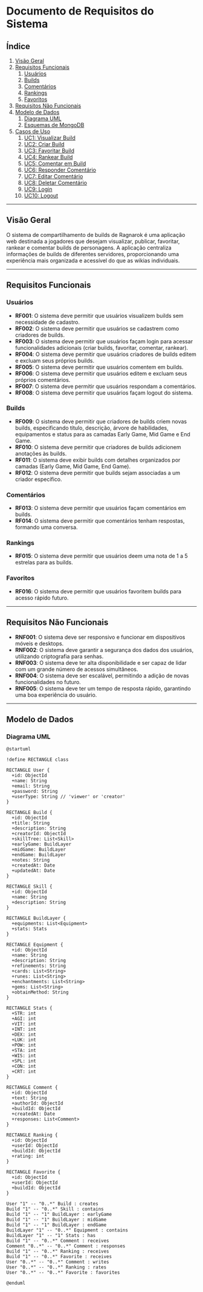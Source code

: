 # Documento de Requisitos do Sistema

## Índice

1. [Visão Geral](#visão-geral)
2. [Requisitos Funcionais](#requisitos-funcionais)
   1. [Usuários](#usuários)
   2. [Builds](#builds)
   3. [Comentários](#comentários)
   4. [Rankings](#rankings)
   5. [Favoritos](#favoritos)
3. [Requisitos Não Funcionais](#requisitos-não-funcionais)
4. [Modelo de Dados](#modelo-de-dados)
   1. [Diagrama UML](#diagrama-uml)
   2. [Esquemas de MongoDB](#esquemas-de-mongodb)
5. [Casos de Uso](#casos-de-uso)
   1. [UC1: Visualizar Build](#uc1-visualizar-build)
   2. [UC2: Criar Build](#uc2-criar-build)
   3. [UC3: Favoritar Build](#uc3-favoritar-build)
   4. [UC4: Rankear Build](#uc4-rankear-build)
   5. [UC5: Comentar em Build](#uc5-comentar-em-build)
   6. [UC6: Responder Comentário](#uc6-responder-comentário)
   7. [UC7: Editar Comentário](#uc7-editar-comentário)
   8. [UC8: Deletar Comentário](#uc8-deletar-comentário)
   9. [UC9: Login](#uc9-login)
   10. [UC10: Logout](#uc10-logout)

---

## Visão Geral

O sistema de compartilhamento de builds de Ragnarok é uma aplicação web destinada a jogadores que desejam visualizar, publicar, favoritar, rankear e comentar builds de personagens. A aplicação centraliza informações de builds de diferentes servidores, proporcionando uma experiência mais organizada e acessível do que as wikias individuais.

---

## Requisitos Funcionais

### Usuários

- **RF001**: O sistema deve permitir que usuários visualizem builds sem necessidade de cadastro.
- **RF002**: O sistema deve permitir que usuários se cadastrem como criadores de builds.
- **RF003**: O sistema deve permitir que usuários façam login para acessar funcionalidades adicionais (criar builds, favoritar, comentar, rankear).
- **RF004**: O sistema deve permitir que usuários criadores de builds editem e excluam seus próprios builds.
- **RF005**: O sistema deve permitir que usuários comentem em builds.
- **RF006**: O sistema deve permitir que usuários editem e excluam seus próprios comentários.
- **RF007**: O sistema deve permitir que usuários respondam a comentários.
- **RF008**: O sistema deve permitir que usuários façam logout do sistema.

### Builds

- **RF009**: O sistema deve permitir que criadores de builds criem novas builds, especificando título, descrição, árvore de habilidades, equipamentos e status para as camadas Early Game, Mid Game e End Game.
- **RF010**: O sistema deve permitir que criadores de builds adicionem anotações às builds.
- **RF011**: O sistema deve exibir builds com detalhes organizados por camadas (Early Game, Mid Game, End Game).
- **RF012**: O sistema deve permitir que builds sejam associadas a um criador específico.

### Comentários

- **RF013**: O sistema deve permitir que usuários façam comentários em builds.
- **RF014**: O sistema deve permitir que comentários tenham respostas, formando uma conversa.

### Rankings

- **RF015**: O sistema deve permitir que usuários deem uma nota de 1 a 5 estrelas para as builds.

### Favoritos

- **RF016**: O sistema deve permitir que usuários favoritem builds para acesso rápido futuro.

---

## Requisitos Não Funcionais

- **RNF001**: O sistema deve ser responsivo e funcionar em dispositivos móveis e desktops.
- **RNF002**: O sistema deve garantir a segurança dos dados dos usuários, utilizando criptografia para senhas.
- **RNF003**: O sistema deve ter alta disponibilidade e ser capaz de lidar com um grande número de acessos simultâneos.
- **RNF004**: O sistema deve ser escalável, permitindo a adição de novas funcionalidades no futuro.
- **RNF005**: O sistema deve ter um tempo de resposta rápido, garantindo uma boa experiência do usuário.

---

## Modelo de Dados

### Diagrama UML

```plantuml
@startuml

!define RECTANGLE class

RECTANGLE User {
  +id: ObjectId
  +name: String
  +email: String
  +password: String
  +userType: String // 'viewer' or 'creator'
}

RECTANGLE Build {
  +id: ObjectId
  +title: String
  +description: String
  +creatorId: ObjectId
  +skillTree: List<Skill>
  +earlyGame: BuildLayer
  +midGame: BuildLayer
  +endGame: BuildLayer
  +notes: String
  +createdAt: Date
  +updatedAt: Date
}

RECTANGLE Skill {
  +id: ObjectId
  +name: String
  +description: String
}

RECTANGLE BuildLayer {
  +equipments: List<Equipment>
  +stats: Stats
}

RECTANGLE Equipment {
  +id: ObjectId
  +name: String
  +description: String
  +refinements: String
  +cards: List<String>
  +runes: List<String>
  +enchantments: List<String>
  +gems: List<String>
  +obtainMethod: String
}

RECTANGLE Stats {
  +STR: int
  +AGI: int
  +VIT: int
  +INT: int
  +DEX: int
  +LUK: int
  +POW: int
  +STA: int
  +WIS: int
  +SPL: int
  +CON: int
  +CRT: int
}

RECTANGLE Comment {
  +id: ObjectId
  +text: String
  +authorId: ObjectId
  +buildId: ObjectId
  +createdAt: Date
  +responses: List<Comment>
}

RECTANGLE Ranking {
  +id: ObjectId
  +userId: ObjectId
  +buildId: ObjectId
  +rating: int
}

RECTANGLE Favorite {
  +id: ObjectId
  +userId: ObjectId
  +buildId: ObjectId
}

User "1" -- "0..*" Build : creates
Build "1" -- "0..*" Skill : contains
Build "1" -- "1" BuildLayer : earlyGame
Build "1" -- "1" BuildLayer : midGame
Build "1" -- "1" BuildLayer : endGame
BuildLayer "1" -- "0..*" Equipment : contains
BuildLayer "1" -- "1" Stats : has
Build "1" -- "0..*" Comment : receives
Comment "0..*" -- "0..*" Comment : responses
Build "1" -- "0..*" Ranking : receives
Build "1" -- "0..*" Favorite : receives
User "0..*" -- "0..*" Comment : writes
User "0..*" -- "0..*" Ranking : rates
User "0..*" -- "0..*" Favorite : favorites

@enduml
```